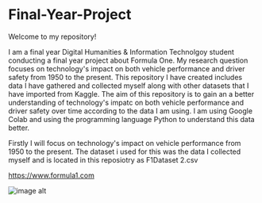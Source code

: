 # Final-Year-Project


Welcome to my repository!


I am a final year Digital Humanities & Information Technolgoy student conducting a final year project about Formula One. My research question focuses on technology's impact on both vehicle performance and driver safety from 1950 to the present. This repository I have created includes data I have gathered and collected myself along with other datasets that I have imported from Kaggle. The aim of this repository is to gain an a better understanding of technology's impatc on both vehicle performance and driver safety over time according to the data I am using. I am using Google Colab and using the programming language Python to understand this data better.


Firstly I will focus on technology's impact on vehicle performance from 1950 to the present. 
The dataset i used for this was the data I collected myself and is located in this reposiotry as F1Dataset 2.csv



https://www.formula1.com






![image alt]()
